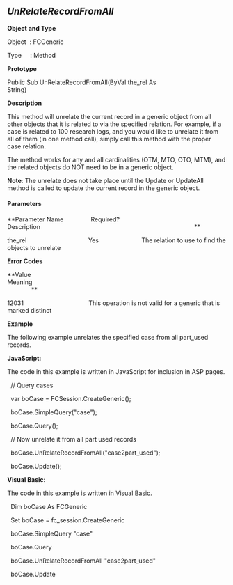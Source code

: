 _UnRelateRecordFromAll_
-----------------------

**Object and Type**

Object  : FCGeneric

Type     : Method

**Prototype**

Public Sub UnRelateRecordFromAll(ByVal the_rel As String)                             

**Description**

This method will unrelate the current record in a generic object from all other objects that it is related to via the specified relation. For example, if a case is related to 100 research logs, and you would like to unrelate it from all of them (in one method call), simply call this method with the proper case relation.

The method works for any and all cardinalities (OTM, MTO, OTO, MTM), and the related objects do NOT need to be in a generic object.

**Note**: The unrelate does not take place until the Update or UpdateAll method is called to update the current record in the generic object.

#### Parameters
**Parameter Name                Required?             Description                                                                                          **

the_rel                                    Yes                         The relation to use to find the objects to unrelate

**Error Codes**

**Value                                     Meaning                                                                                                                               **

12031                                      This operation is not valid for a generic that is marked distinct

**Example**

The following example unrelates the specified case from all part_used records.

**JavaScript:**

The code in this example is written in JavaScript for inclusion in ASP pages.

  // Query cases

  var boCase = FCSession.CreateGeneric();

  boCase.SimpleQuery("case");

  boCase.Query();

  // Now unrelate it from all part used records

  boCase.UnRelateRecordFromAll("case2part_used");

  boCase.Update();

**Visual Basic:**

The code in this example is written in Visual Basic.

  Dim boCase As FCGeneric

  Set boCase = fc_session.CreateGeneric

  boCase.SimpleQuery "case"

  boCase.Query

  boCase.UnRelateRecordFromAll "case2part_used"

  boCase.Update